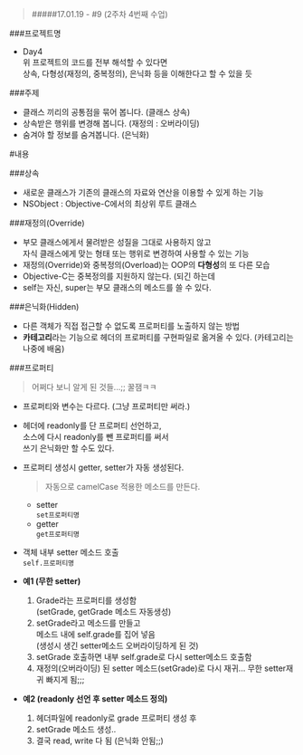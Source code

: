 > #####17.01.19 -  #9 (2주차 4번째 수업)

###프로젝트명
- Day4  
  위 프로젝트의 코드를 전부 해석할 수 있다면  
  상속, 다형성(재정의, 중복정의), 은닉화 등을 이해한다고 할 수 있을 듯


###주제  
- 클래스 끼리의 공통점을 묶어 봅니다. (클래스 상속)  
- 상속받은 행위를 변경해 봅니다. (재정의 : 오버라이딩)  
- 숨겨야 할 정보를 숨겨봅니다. (은닉화)  

#내용

###상속  
- 새로운 클래스가 기존의 클래스의 자료와 연산을 이용할 수 있게 하는 기능  
- NSObject : Objective-C에서의 최상위 루트 클래스

  
###재정의(Override)  
- 부모 클래스에게서 물려받은 성질을 그대로 사용하지 않고   
  자식 클래스에게 맞는 형태 또는 행위로 변경하여 사용할 수 있는 기능      
- 재정의(Override)와 중복정의(Overload)는 OOP의 **다형성**의 또 다른 모습
- Objective-C는 중복정의를 지원하지 않는다. (되긴 하는데
- self는 자신, super는 부모 클래스의 메소드를 쓸 수 있다.


###은닉화(Hidden)  
- 다른 객체가 직접 접근할 수 없도록 프로퍼티를 노출하지 않는 방법  
- **카테고리**라는 기능으로 헤더의 프로퍼티를 구현파일로 옮겨올 수 있다. (카테고리는 나중에 배움)


###프로퍼티  
> 어쩌다 보니 알게 된 것들...;; 꿀잼ㅋㅋ  

- 프로퍼티와 변수는 다르다. (그냥 프로퍼티만 써라.)  
- 헤더에 readonly를 단 프로퍼티 선언하고,  
  소스에 다시 readonly를 뺀 프로퍼티를 써서  
  쓰기 은닉화만 할 수도 있다.  
- 프로퍼티 생성시 getter, setter가 자동 생성된다.  
    > 자동으로 camelCase 적용한 메소드를 만든다.  
   
   - setter  
     ``set프로퍼티명``
   - getter  
     ``get프로퍼티명``  

- 객체 내부 setter 메소드 호출  
     ``self.프로퍼티명 ``  
- **예1 (무한 setter)**  
	1. Grade라는 프로퍼티를 생성함  
	   (setGrade, getGrade 메소드 자동생성)  
	2. setGrade라고 메소드를 만들고  
	   메소드 내에 self.grade를 집어 넣음  
      (생성시 생긴 setter메소드 오버라이딩하게 된 것)  
	3. setGrade 호출하면 내부 self.grade로 다시 setter메소드 호출함  
   4. 재정의(오버라이딩) 된 setter 메소드(setGrade)로 다시 재귀... 무한 setter재귀 빠지게 됨;;;  

- **예2 (readonly 선언 후 setter 메소드 정의)**  
   1. 헤더파일에 readonly로 grade 프로퍼티 생성 후  
   2. setGrade 메소드 생성..  
   3. 결국 read, write 다 됨 (은닉화 안됨;;)  

